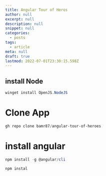 ```yaml
---
title: Angular Tour of Heros
author: null
excerpt: null
description: null
snippet: null
categories:
  - posts
tags:
  - article
meta: null
draft: true
lastmod: 2022-07-01T23:30:15.598Z
---
```

## install Node

```powershell
winget install OpenJS.NodeJS
```

# Clone App

```powershell
gh repo clone bamr87/angular-tour-of-heroes
```

# install angular

```powershell
npm install -g @angular/cli
```

```powershell
npm instal
```